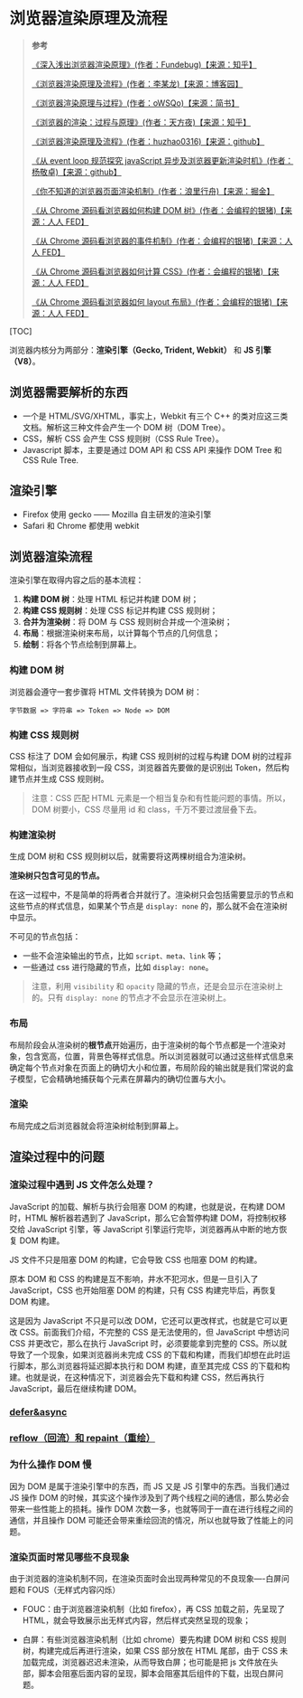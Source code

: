 # 浏览器渲染原理及流程

> **参考**
>
> [《深入浅出浏览器渲染原理》(作者：Fundebug)【来源：知乎】](https://zhuanlan.zhihu.com/p/53913989)
>
> [《浏览器渲染原理及流程》(作者：李某龙)【来源：博客园】](https://www.cnblogs.com/slly/p/6640761.html)
>
> [《浏览器渲染原理与过程》(作者：oWSQo)【来源：简书】](https://www.jianshu.com/p/e6252dc9be32)
>
> [《浏览器的渲染：过程与原理》(作者：天方夜)【来源：知乎】](https://zhuanlan.zhihu.com/p/29418126)
>
> [《浏览器渲染原理及流程》(作者：huzhao0316)【来源：github】](https://github.com/huzhao0316/articals/wiki/%E6%B5%8F%E8%A7%88%E5%99%A8%E6%B8%B2%E6%9F%93%E5%8E%9F%E7%90%86%E5%8F%8A%E6%B5%81%E7%A8%8B)
>
> [《从 event loop 规范探究 javaScript 异步及浏览器更新渲染时机》(作者：杨敬卓)【来源：github】](https://github.com/aooy/blog/issues/5)
>
> [《你不知道的浏览器页面渲染机制》(作者：浪里行舟)【来源：掘金】](https://juejin.cn/post/6844903815758479374)
>
> [《从 Chrome 源码看浏览器如何构建 DOM 树》(作者：会编程的银猪)【来源：人人 FED】](https://www.rrfed.com/2017/01/30/chrome-build-dom/)
>
> [《从 Chrome 源码看浏览器的事件机制》(作者：会编程的银猪)【来源：人人 FED】](https://www.rrfed.com/2017/02/05/browser-event/)
>
> [《从 Chrome 源码看浏览器如何计算 CSS》(作者：会编程的银猪)【来源：人人 FED】](https://www.rrfed.com/2017/02/22/chrome-css/)
>
> [《从 Chrome 源码看浏览器如何 layout 布局》(作者：会编程的银猪)【来源：人人 FED】](https://www.rrfed.com/2017/02/26/chrome-layout/)

[TOC]

浏览器内核分为两部分：**渲染引擎（Gecko, Trident, Webkit）** 和 **JS 引擎（V8）**。

## 浏览器需要解析的东西

- 一个是 HTML/SVG/XHTML，事实上，Webkit 有三个 C++ 的类对应这三类文档。解析这三种文件会产生一个 DOM 树（DOM Tree）。
- CSS，解析 CSS 会产生 CSS 规则树（CSS Rule Tree）。
- Javascript 脚本，主要是通过 DOM API 和 CSS API 来操作 DOM Tree 和 CSS Rule Tree.

## 渲染引擎

- Firefox 使用 gecko —— Mozilla 自主研发的渲染引擎
- Safari 和 Chrome 都使用 webkit

## 浏览器渲染流程

渲染引擎在取得内容之后的基本流程：

1. **构建 DOM 树**：处理 HTML 标记并构建 DOM 树；
2. **构建 CSS 规则树**：处理 CSS 标记并构建 CSS 规则树；
3. **合并为渲染树**：将 DOM 与 CSS 规则树合并成一个渲染树；
4. **布局**：根据渲染树来布局，以计算每个节点的几何信息；
5. **绘制**：将各个节点绘制到屏幕上。

### 构建 DOM 树

浏览器会遵守一套步骤将 HTML 文件转换为 DOM 树：

```text
字节数据 => 字符串 => Token => Node => DOM
```

### 构建 CSS 规则树

CSS 标注了 DOM 会如何展示，构建 CSS 规则树的过程与构建 DOM 树的过程非常相似，当浏览器接收到一段 CSS，浏览器首先要做的是识别出 Token，然后构建节点并生成 CSS 规则树。

> 注意：CSS 匹配 HTML 元素是一个相当复杂和有性能问题的事情。所以，DOM 树要小，CSS 尽量用 id 和 class，千万不要过渡层叠下去。

### 构建渲染树

生成 DOM 树和 CSS 规则树以后，就需要将这两棵树组合为渲染树。

**渲染树只包含可见的节点。**

在这一过程中，不是简单的将两者合并就行了。渲染树只会包括需要显示的节点和这些节点的样式信息，如果某个节点是 `display: none` 的，那么就不会在渲染树中显示。

不可见的节点包括：

- 一些不会渲染输出的节点，比如 `script、meta、link` 等；
- 一些通过 css 进行隐藏的节点，比如 `display: none`。

> 注意，利用 `visibility` 和 `opacity` 隐藏的节点，还是会显示在渲染树上的。只有 `display: none` 的节点才不会显示在渲染树上。

### 布局

布局阶段会从渲染树的**根节点**开始遍历，由于渲染树的每个节点都是一个渲染对象，包含宽高，位置，背景色等样式信息。所以浏览器就可以通过这些样式信息来确定每个节点对象在页面上的确切大小和位置，布局阶段的输出就是我们常说的盒子模型，它会精确地捕获每个元素在屏幕内的确切位置与大小。

### 渲染

布局完成之后浏览器就会将渲染树绘制到屏幕上。

## 渲染过程中的问题

### 渲染过程中遇到 JS 文件怎么处理？

JavaScript 的加载、解析与执行会阻塞 DOM 的构建，也就是说，在构建 DOM 时，HTML 解析器若遇到了 JavaScript，那么它会暂停构建 DOM，将控制权移交给 JavaScript 引擎，等 JavaScript 引擎运行完毕，浏览器再从中断的地方恢复 DOM 构建。

JS 文件不只是阻塞 DOM 的构建，它会导致 CSS 也阻塞 DOM 的构建。

原本 DOM 和 CSS 的构建是互不影响，井水不犯河水，但是一旦引入了 JavaScript，CSS 也开始阻塞 DOM 的构建，只有 CSS 构建完毕后，再恢复 DOM 构建。

这是因为 JavaScript 不只是可以改 DOM，它还可以更改样式，也就是它可以更改 CSS。前面我们介绍，不完整的 CSS 是无法使用的，但 JavaScript 中想访问 CSS 并更改它，那么在执行 JavaScript 时，必须要能拿到完整的 CSS。所以就导致了一个现象，如果浏览器尚未完成 CSS 的下载和构建，而我们却想在此时运行脚本，那么浏览器将延迟脚本执行和 DOM 构建，直至其完成 CSS 的下载和构建。也就是说，在这种情况下，浏览器会先下载和构建 CSS，然后再执行 JavaScript，最后在继续构建 DOM。

### [defer&async](./05-defer%26async.md)

### [reflow（回流）和 repaint（重绘）](06-回流和重绘.md)

### 为什么操作 DOM 慢

因为 DOM 是属于渲染引擎中的东西，而 JS 又是 JS 引擎中的东西。当我们通过 JS 操作 DOM 的时候，其实这个操作涉及到了两个线程之间的通信，那么势必会带来一些性能上的损耗。操作 DOM 次数一多，也就等同于一直在进行线程之间的通信，并且操作 DOM 可能还会带来重绘回流的情况，所以也就导致了性能上的问题。

### 渲染页面时常见哪些不良现象

由于浏览器的渲染机制不同，在渲染页面时会出现两种常见的不良现象—-白屏问题和 FOUS（无样式内容闪烁）

- FOUC：由于浏览器渲染机制（比如 firefox），再 CSS 加载之前，先呈现了 HTML，就会导致展示出无样式内容，然后样式突然呈现的现象；

- 白屏：有些浏览器渲染机制（比如 chrome）要先构建 DOM 树和 CSS 规则树，构建完成后再进行渲染，如果 CSS 部分放在 HTML 尾部，由于 CSS 未加载完成，浏览器迟迟未渲染，从而导致白屏；也可能是把 js 文件放在头部，脚本会阻塞后面内容的呈现，脚本会阻塞其后组件的下载，出现白屏问题。
